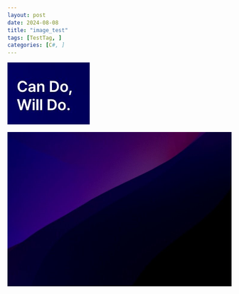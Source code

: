 ```yaml
---
layout: post
date: 2024-08-08
title: "image_test"
tags: [TestTag, ]
categories: [C#, ]
---
```


![0](/assets/img/2024-08-08-image_test.md/0.png)


![1](/assets/img/2024-08-08-image_test.md/1.png)

